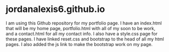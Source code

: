 # jordanalexis6.github.io

I am using this Github repository for my portfolio page.
I have an index.html that will be my home page, portfolio.html with all of my soon to be work, and a contact.html for all my contact info.
I also have a style.css page for these pages. 
I have linked reset.css and bootstrap to the head of all my html pages.
I also added the js link to make the bootstrap work on my page.